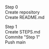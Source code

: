 Step 0<br>
Create repository<br>
Create README.md<br>

Step 1<br>
Create STEPS.md<br>
Commite "Step 1"<br>
Push main<br>
